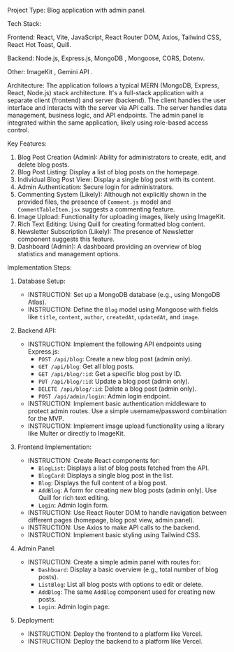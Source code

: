 Project Type: Blog application with admin panel.

Tech Stack:

Frontend: React, Vite, JavaScript, React Router DOM, Axios, Tailwind CSS, React Hot Toast, Quill.

Backend: Node.js, Express.js, MongoDB , Mongoose, CORS, Dotenv.

Other: ImageKit , Gemini API .

Architecture:
The application follows a typical MERN (MongoDB, Express, React, Node.js) stack architecture. It's a full-stack application with a separate client (frontend) and server (backend). The client handles the user interface and interacts with the server via API calls. The server handles data management, business logic, and API endpoints. The admin panel is integrated within the same application, likely using role-based access control.

Key Features:
1. Blog Post Creation (Admin): Ability for administrators to create, edit, and delete blog posts.
2. Blog Post Listing: Display a list of blog posts on the homepage.
3. Individual Blog Post View: Display a single blog post with its content.
4. Admin Authentication: Secure login for administrators.
5. Commenting System (Likely): Although not explicitly shown in the provided files, the presence of `Comment.js` model and `CommentTableItem.jsx` suggests a commenting feature.
6. Image Upload: Functionality for uploading images, likely using ImageKit.
7. Rich Text Editing: Using Quill for creating formatted blog content.
8. Newsletter Subscription (Likely): The presence of Newsletter component suggests this feature.
9. Dashboard (Admin): A dashboard providing an overview of blog statistics and management options.


Implementation Steps:

1. Database Setup:
   - INSTRUCTION: Set up a MongoDB database (e.g., using MongoDB Atlas).
   - INSTRUCTION: Define the `Blog` model using Mongoose with fields like `title`, `content`, `author`, `createdAt`, `updatedAt`, and `image`.

2. Backend API:
   - INSTRUCTION: Implement the following API endpoints using Express.js:
     - `POST /api/blog`: Create a new blog post (admin only).
     - `GET /api/blog`: Get all blog posts.
     - `GET /api/blog/:id`: Get a specific blog post by ID.
     - `PUT /api/blog/:id`: Update a blog post (admin only).
     - `DELETE /api/blog/:id`: Delete a blog post (admin only).
     - `POST /api/admin/login`: Admin login endpoint.
   - INSTRUCTION: Implement basic authentication middleware to protect admin routes. Use a simple username/password combination for the MVP.
   - INSTRUCTION: Implement image upload functionality using a library like Multer or directly to ImageKit.

3. Frontend Implementation:
   - INSTRUCTION: Create React components for:
     - `BlogList`: Displays a list of blog posts fetched from the API.
     - `BlogCard`: Displays a single blog post in the list.
     - `Blog`: Displays the full content of a blog post.
     - `AddBlog`: A form for creating new blog posts (admin only). Use Quill for rich text editing.
     - `Login`: Admin login form.
   - INSTRUCTION: Use React Router DOM to handle navigation between different pages (homepage, blog post view, admin panel).
   - INSTRUCTION: Use Axios to make API calls to the backend.
   - INSTRUCTION: Implement basic styling using Tailwind CSS.

4. Admin Panel:
   - INSTRUCTION: Create a simple admin panel with routes for:
     - `Dashboard`: Display a basic overview (e.g., total number of blog posts).
     - `ListBlog`: List all blog posts with options to edit or delete.
     - `AddBlog`: The same `AddBlog` component used for creating new posts.
     - `Login`: Admin login page.

5. Deployment:
   - INSTRUCTION: Deploy the frontend to a platform like Vercel.
   - INSTRUCTION: Deploy the backend to a platform like Vercel.

